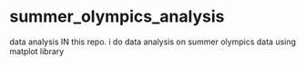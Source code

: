 # summer_olympics_analysis
data analysis
IN this repo. i do data analysis on summer olympics data using matplot library 

